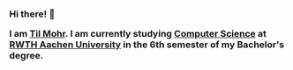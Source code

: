 ---
---
<h3>
Hi there! 👋

I am <a href="" class="my-a"><span class="text-rainbow-3 text-2xl font-bold">Til Mohr</span></a>. I am currently studying <a href="https://www.rwth-aachen.de/cms/root/Studium/Vor-dem-Studium/Studiengaenge/Liste-Aktuelle-Studiengaenge/Studiengangbeschreibung/~bnzs/Informatik-B-Sc-/?lidx=1" class="my-a"><span class="text-rainbow-5 text-2xl font-bold">Computer Science</span></a> at <a href="https://www.rwth-aachen.de" class="my-a"><span class="text-rainbow-1 text-2xl font-bold">RWTH Aachen University</span></a> in the 6th semester of my Bachelor's degree.
</h3>